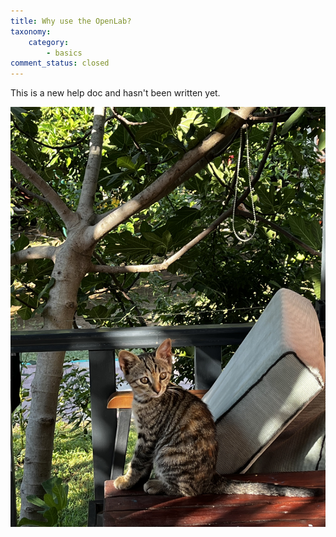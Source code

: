 ```yaml
---
title: Why use the OpenLab?
taxonomy:
    category:
        - basics
comment_status: closed
---
```


This is a new help doc and hasn't been written yet.

![kitten](/_images/IMG_2036.jpg "kittens are cute")
